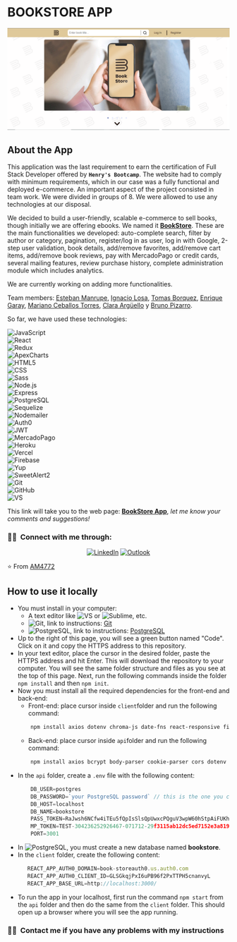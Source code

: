 # **BOOKSTORE APP**

![bookstore-home](/Bookstore.PNG)


## About the App

This application was the last requirement to earn the certification of Full Stack Developer offered by **`Henry's Bootcamp`**. The website had to comply with minimum requirements, which in our case was a fully functional and deployed e-commerce. An important aspect of the project consisted in team work. We were divided in groups of 8. We were allowed to use any technologies at our disposal.

We decided to build a user-friendly, scalable e-commerce to sell books, though initially we are offering ebooks. We named it **[BookStore](https://bookstore-rose.vercel.app "BookStore")**. These are the main functionalities we developed: auto-complete search, filter by author or category, pagination, register/log in as user, log in with Google, 2-step user validation, book details, add/remove favorites, add/remove cart items, add/remove book reviews, pay with MercadoPago or credit cards, several mailing features, review purchase history, complete administration module which includes analytics. 

We are currently working on adding more functionalities.

Team members: [Esteban Manrupe](https://github.com/peurman "Esteban Manrupe"), [Ignacio Losa](https://github.com/NachoLosa "Ignacio Losa"), [Tomas Borquez](https://github.com/TomasBorquez "Tomas Borquez"), [Enrique Garay](https://github.com/Quique40 "Enrique Garay"), [Mariano Ceballos Torres](https://github.com/MarianoCeballos "Mariano Ceballos Torres"), [Clara Argüello](https://github.com/ClaraArguello "Clara Argüello") y [Bruno Pizarro](https://github.com/Bruno-Pizarro "Bruno Pizarro").

So far, we have used these technologies:

![JavaScript](https://img.shields.io/badge/-JavaScript-696969?style=flat&logo=javascript)   
![React](https://img.shields.io/badge/-React-696969?style=flat&logo=react)  
![Redux](https://img.shields.io/badge/-Redux-696969?style=flat&logo=redux)  
![ApexCharts](https://img.shields.io/badge/-ApexCharts-696969?style=flat&logo=ApexCharts)  
![HTML5](https://img.shields.io/badge/-HTML5-696969?style=flat&logo=HTML5)  
![CSS](https://img.shields.io/badge/-CSS-696969?style=flat&logo=CSS3&logoColor=1572B6)  
![Sass](https://img.shields.io/badge/-Sass-696969?style=flat&logo=Sass)  
![Node.js](https://img.shields.io/badge/-Node.js-696969?style=flat&logo=node.js)  
![Express](https://img.shields.io/badge/-Express-696969?style=flat&logo=express)  
![PostgreSQL](https://img.shields.io/badge/-PostgreSQL-696969?style=flat&logo=postgreSQL&logoColor=blue)   
![Sequelize](https://img.shields.io/badge/-Sequelize-696969?style=flat&logo=Sequelize)  
![Nodemailer](https://img.shields.io/badge/-Nodemailer-696969?style=flat&logo=Nodemailer)  
![Auth0](https://img.shields.io/badge/-Auth0-696969?style=flat&logo=Auth0)  
![JWT](https://img.shields.io/badge/-Json%20Web%20Tokens-696969?style=flat&logo=json-web-tokens&logoColor=pink)  
![MercadoPago](https://img.shields.io/badge/-MercadoPago-696969?style=flat&logo=MercadoPago)  
![Heroku](https://img.shields.io/badge/-Heroku-696969?style=flat&logo=Heroku)  
![Vercel](https://img.shields.io/badge/-Vercel-696969?style=flat&logo=Vercel)  
![Firebase](https://img.shields.io/badge/-Firebase-696969?style=flat&logo=Firebase)   
![Yup](https://img.shields.io/badge/-Yup-696969?style=flat&logo=Yup)   
![SweetAlert2](https://img.shields.io/badge/-SweetAlert2-696969?style=flat&logo=SweetAlert2)   
  ![Git](https://img.shields.io/badge/-Git-696969?style=flat&logo=git)  
  ![GitHub](https://img.shields.io/badge/-GitHub-696969?style=flat&logo=github)   
  ![VS](https://img.shields.io/badge/-Visual_Studio_Code-696969?style=flat&logo=visual%20studio&logoColor=blue)  

This link will take you to the web page: **[BookStore App](https://bookstore-rose.vercel.app/  "BookStore App")**, *let me know your comments and suggestions!*

<h3> 🤝🏻 &nbsp;Connect with me through: </h3>

<p align="center">
<a href="https://www.linkedin.com/in/aldo-moro/"><img alt="LinkedIn" src="https://img.shields.io/badge/LinkedIn-Aldo%20Moro-blue?style=flat-square&logo=linkedin"></a>
<a href="mailto:moro_bramanti@hotmail.com"><img alt="Outlook" src="https://img.shields.io/badge/MS-Outlook-blue?style=flat-square&logo=microsoft-outlook&logoColor=white"></a>
</p>

⭐️ From [AM4772](https://github.com/AM4772)

## How to use it locally

- You must install in your computer:
    - A text editor like ![VS](https://img.shields.io/badge/-Visual_Studio_Code-696969?style=flat&logo=visual%20studio&logoColor=blue) or ![Sublime](https://img.shields.io/badge/-Sublime_Text-696969?style=flat&logo=sublime-text), etc.
    - ![Git](https://img.shields.io/badge/-Git-696969?style=flat&logo=git), link to instructions: [Git](https://git-scm.com/book/en/v2/Getting-Started-Installing-Git "Instructions Git")
    - ![PostgreSQL](https://img.shields.io/badge/-PostgreSQL-696969?style=flat&logo=postgreSQL), link to instructions: [PostgreSQL](https://www.postgresql.org/download/ "Instructions PostgreSQL")
- Up to the right of this page, you will see a green button named "Code". Click on it and copy the HTTPS address to this repository.
- In your text editor, place the cursor in the desired folder, paste the HTTPS address and hit Enter. This will download the repository to your computer. You will see the same folder structure and files as you see at the top of this page. Next, run the following commands inside the folder `npm install` and then `npm init`.
- Now you must install all the required dependencies for the front-end and back-end:
    - Front-end: place cursor inside `client`folder and run the following command:
    ```bash
        npm install axios dotenv chroma-js date-fns react-responsive firebase image-size react react-alice-carousel react-apexcharts react-datepicker react-dom react-router-dom react-scripts react-hook-form react-icons react-redux react-select redux redux-thunk sass sweetalert2 yup 
    ```
    - Back-end: place cursor inside `api`folder and run the following command:
    ```bash
        npm install axios bcrypt body-parser cookie-parser cors dotenv express image-size jsonwebtoken jspdf mercadopago morgan nodemailer nodemailer-express-handlebars pg sequelize chai mocha supertest supertest-session node
    ```
- In the `api` folder, create a `.env` file with the following content:
    ```javascript
        DB_USER=postgres
        DB_PASSWORD=`your PostgreSQL password` // this is the one you created when downloading the software
        DB_HOST=localhost
        DB_NAME=bookstore
        PASS_TOKEN=RaJwsh6NCfw4iTEu5fQpIsSlsQpUwxcPQguV3wpW60hStpAiFUKhp7laK8ONV6thYpf49mmFk0p7wm0OMiKjx0SIY8O4iU3YfA7pAqJByP2VdKhcHdXLmtv0SPo7B12fUHdht0QuI2pcw788yvzLXcZkRjyrCGrSv7CDYYDKVDmxjGm8OkDmTdociAvkNGAugc3fvmuy
        MP_TOKEN=TEST-304236252926467-071712-29f3115ab12dc5ed7152e3a819778937-1162304452
        PORT=3001
    ```
- In ![PostgreSQL](https://img.shields.io/badge/-PostgreSQL-696969?style=flat&logo=postgreSQL), you must create a new database named **bookstore**.
- In the `client` folder, create the following content:
     ```javascript
        REACT_APP_AUTH0_DOMAIN=book-storeauth0.us.auth0.com
        REACT_APP_AUTH0_CLIENT_ID=GLSGkqjPxI6uPB96f2PxTTPH5cnanvyL
        REACT_APP_BASE_URL=http://localhost:3000/
    ```
- To run the app in your localhost, first run the command `npm start` from the `api` folder and then do the same from the `client` folder. This should open up a browser where you will see the app running.

### 🤝🏻 &nbsp;Contact me if you have any problems with my instructions
